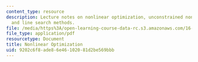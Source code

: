 ```yaml
---
content_type: resource
description: Lecture notes on nonlinear optimization, unconstrained nonlinear optimization,
  and line search methods.
file: /media/https%3A/open-learning-course-data-rc.s3.amazonaws.com/16-323-principles-of-optimal-control-spring-2008/9202c6f8ade86e46102081d2be569bbb_lec1.pdf
file_type: application/pdf
resourcetype: Document
title: Nonlinear Optimization
uid: 9202c6f8-ade8-6e46-1020-81d2be569bbb
---
```

